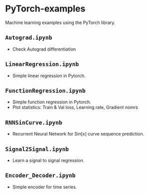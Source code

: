 # PyTorch-examples

Machine learning examples using the PyTorch library.

## `Autograd.ipynb`

- Check Autograd differentiation

## `LinearRegression.ipynb`

- Simple linear regression in Pytorch.

## `FunctionRegression.ipynb`

- Simple function regression in Pytorch.
- Plot statistics: Train & Val loss, Learning rate, Gradient nomrs

## `RNNSinCurve.ipynb`

- Recurrent Neural Network for Sin[x] curve sequence prediction.

## `Signal2Signal.ipynb`

- Learn a signal to signal regression.

## `Encoder_Decoder.ipynb`

- Simple encoder for time series.
